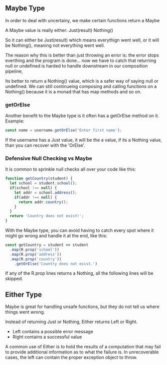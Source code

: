 ## Maybe Type

In order to deal with uncertainy, we make certain functions return a Maybe

A Maybe value is really either:
Just(result)
Nothing()

So it can either be Just(result) which means everythign went well, or
it will be Nothing(), meaning not everything went well.

The reason why this is better than just throwing an error is:
  the error stops everthing and the program is done... now we have to catch that
  returning null or undefined is harded to handle downstream in our composition pipeline,

Its better to return a Nothing() value, which is a safer way of saying null or undefined.
We can still continueing composing and calling functions on a Nothing() because it is a monad that
has map methods and so on.

### getOrElse
Another benefit to the Maybe type is it often has a getOrElse method on it. Example:
```js
const name = username.getOrElse('Enter first name');
```
If the username has a Just value, it will be the a value, if its a Nothing value, than you can 
recover with the 'OrElse'.

### Defensive Null Checking vs Maybe
It is common to sprinkle null checks all over your code like this:
```js
function getCountry(student) {    
  let school = student.school();    
  if(school !== null) {       
    let addr = school.address();       
    if(addr !== null) {          
      return addr.country();       
    }    
  }    
  return 'Country does not exist!'; 
}
```

With the Maybe type, you can avoid having to catch every spot where it might go wrong and handle it at the end, like this:
```js
const getCountry = student => student
  .map(R.prop('school'))
  .map(R.prop('address'))
  .map(R.prop('country'))
    .getOrElse('Country does not exist.')
```
If any of the R.prop lines returns a Nothing, all the following lines will be skipped.


## Either Type
Maybe is great for handling unsafe functions, but they do not tell us where things went wrong.

Instead of returning Just or Nothing, Either returns Left or Right.
- Left contains a possible error message
- Right contains a successful value

A common use of Either is to hold the results of a computation that may fail to provide additional information as to what the failure is. In unrecoverable cases, the left can contain the proper exception object to throw.

